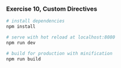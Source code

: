 ### Exercise 10, Custom Directives

``` bash
# install dependencies
npm install

# serve with hot reload at localhost:8080
npm run dev

# build for production with minification
npm run build
```